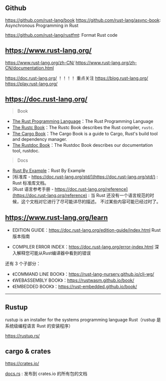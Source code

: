 ## Github

https://github.com/rust-lang/book
https://github.com/rust-lang/async-book: Asynchronous Programming in Rust

https://github.com/rust-lang/rustfmt: Format Rust code

## https://www.rust-lang.org/

https://www.rust-lang.org/zh-CN/
https://www.rust-lang.org/zh-CN/documentation.html

https://doc.rust-lang.org/ ！！！！ 重点关注
https://blog.rust-lang.org/
https://play.rust-lang.org/

## https://doc.rust-lang.org/

> Book

* [The Rust Programming Language](https://doc.rust-lang.org/book/)：The Rust Programming Language
* [The Rustc Book](https://doc.rust-lang.org/rustc)：The Rustc Book describes the Rust compiler, `rustc`.
* [The Cargo Book](https://doc.rust-lang.org/cargo/)：The Cargo Book is a guide to Cargo, Rust's build tool and dependency manager.
* [The Rustdoc Book](https://doc.rust-lang.org/rustdoc)：The Rustdoc Book describes our documentation tool, rustdoc.

> Docs

* [Rust By Example](https://doc.rust-lang.org/rust-by-example/index.html)：Rust By Example
* [标准库 - https://doc.rust-lang.org/std/](https://doc.rust-lang.org/std/) : Rust 标准库文档。
* [Rust 语言参考手册 - https://doc.rust-lang.org/reference](https://doc.rust-lang.org/reference) : 当 Rust 还没有一个语言规范的时候，这个文档对它进行了尽可能详尽的描述。 不过某些内容可能已经过时了。

## https://www.rust-lang.org/learn

* EDITION GUIDE：https://doc.rust-lang.org/edition-guide/index.html
Rust版本指南

* COMPILER ERROR INDEX：https://doc.rust-lang.org/error-index.html
深入解释您可能从Rust编译器中看到的错误

还有 3 个子部分：
* 《COMMAND LINE BOOK》：https://rust-lang-nursery.github.io/cli-wg/
* 《WEBASSEMBLY BOOK》：https://rustwasm.github.io/book/
* 《EMBEDDED BOOK》：https://rust-embedded.github.io/book/

---

## Rustup

rustup is an installer for the systems programming language Rust（rustup 是系统级编程语言 Rust 的安装程序）

https://rustup.rs/

## cargo & crates

https://crates.io/

[docs.rs](https://docs.rs/) : 发布到 crates.io 的所有包的文档